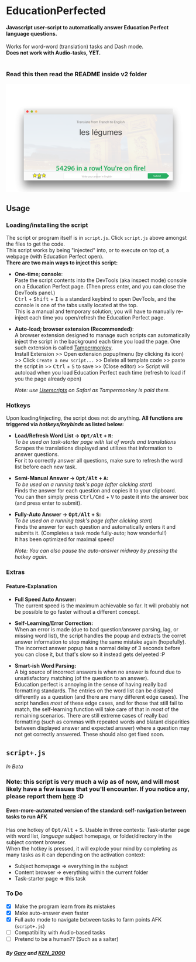 # EducationPerfected
#### Javascript user-script to automatically answer Education Perfect language questions.  
Works for word-word (translation) tasks and Dash mode.  
**Does not work with Audio-tasks, YET.**  <br><br>

### **Read this then read the README inside v2 folder**

![example image](result.png)


## Usage  
### Loading/installing the script  
The script or program itself is in `script.js`. Click `script.js` above amongst the files to get the code.  
This script works by being "injected" into, or to execute on top of, a webpage (with Education Perfect open).  
**There are two main ways to inject this script:**  

  - **One-time; console**:  
    Paste the script contents into the DevTools (aka inspect mode) console on a Education Perfect page. (Then press enter, and you can close the DevTools panel.)  
    <kbd>Ctrl</kbd> + <kbd>Shift</kbd> + <kbd>I</kbd> is a standard keybind to open DevTools, and the console is one of the tabs usally located at the top.  
    This is a manual and temporary solution; you will have to manually re-inject each time you open/refresh the Education Perfect page.

  - **Auto-load; browser extension (Recommended)**:  
    A browser extension designed to manage such scripts can automatically inject the script in the background each time you load the page. One such extension is called [Tampermonkey](https://chrome.google.com/webstore/detail/tampermonkey/dhdgffkkebhmkfjojejmpbldmpobfkfo).  
    Install Extension >> Open extension popup/menu (by clicking its icon) >> Click `Create a new script...` >> Delete all template code >> paste the script in >> <kbd>Ctrl</kbd> + <kbd>S</kbd> to save >> (Close editor) >> Script will autoload when you load Education Perfect each time (refresh to load if you the page already open)  
    
    *Note: use [Userscripts](https://itunes.apple.com/us/app/userscripts/id1463298887) on Safari as Tampermonkey is paid there.*


### Hotkeys  
Upon loading/injecting, the script does not do anything. **All functions are triggered via *hotkeys/keybinds* as listed below:**  

  - **Load/Refresh Word List -> <kbd>Opt/Alt</kbd> + <kbd>R</kbd>:**  
    *To be used on task-starter page with list of words and translations*  
    Scrapes the translations displayed and utilizes that information to answer questions.  
    For it to correctly answer all questions, make sure to refresh the word list before each new task.  

  - **Semi-Manual Answer -> <kbd>Opt/Alt</kbd> + <kbd>A</kbd>:**  
    *To be used on a running task's page (after clicking start)*  
    Finds the answer for each question and copies it to your clipboard.  
    You can then simply press <kbd>Ctrl/Cmd</kbd> + <kbd>V</kbd> to paste it into the answer box (and press enter to submit).  

  - **Fully-Auto Answer -> <kbd>Opt/Alt</kbd> + <kbd>S</kbd>:**  
    *To be used on a running task's page (after clicking start)*  
    Finds the answer for each question and automatically enters it and submits it. (Completes a task mode fully-auto; how wonderful!)  
    It has been optimized for maximal speed!   
    
    *Note: You can also pause the auto-answer midway by pressing the hotkey again.*  


### Extras
#### Feature-Explanation
  - **Full Speed Auto Answer:**  
    The current speed is the maximum achievable so far. It will probably not be possible to go faster without a different concept.  
    
  - **Self-Learning/Error Correction:**  
    When an error is made (due to bad question/answer parsing, lag, or missing word list), the script handles the popup and extracts the corret answer information to stop making the same mistake again (hopefully).  
    The incorrect answer popup has a normal delay of 3 seconds before you can close it, but that's slow so it instead gets delyeeted :P  
    
  - **Smart-ish Word Parsing:**  
    A big source of incorrect answers is when no answer is found due to unsatisfactory matching (of the question to an answer).  
    Education perfect is annoying in the sense of having really bad formatting standards. The entries on the word list can be dislayed differently as a question (and there are many different edge cases).  The script handles *most* of these edge cases, and for those that still fail to match, the self-learning function will take care of that in *most* of the remaining scenarios. There are still extreme cases of really bad formatting (such as commas with repeated words and blatant disparities between displayed answer and expected answer) where a question may not get correctly answered. These should also get fixed soon.  


## `script+.js`
*In Beta*  
### Note: this script is very much a wip as of now, and will most likely have a few issues that you'll encounter. If you notice any, please report them [here](https://github.com/KEN-2000l/EducationPerfected/issues/12) :D
#### Even-more-automated version of the standard: self-navigation between tasks to run AFK  
Has one hotkey of <kbd>Opt/Alt</kbd> + <kbd>S</kbd>. Usable in three contexts: Task-starter page with word list, *language* subject homepage, or folder/directory in the subject content browser.  
When the hotkey is pressed, it will explode your mind by completing as many tasks as it can depending on the activation context:  
  - Subject homepage => everything in the subject
  - Content browser => everything within the current folder
  - Task-starter page => this task


### To Do  
- [X] Make the program learn from its mistakes
- [X] Make auto-answer even faster
- [X] Full auto mode to navigate between tasks to farm points AFK (`script+.js`)
- [ ] Compatibility with Audio-based tasks
- [ ] Pretend to be a human?? (Such as a salter)  

#### *By [Garv](https://github.com/garv-shah) and [KEN_2000](https://github.com/KEN-2000l)*

